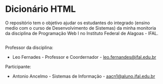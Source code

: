 # Dicionário HTML 

O repositório tem o objetivo ajudar os estudantes do integrado (ensino medio com o curso de Desenvolvimento de Sistemas) da minha monitoria da disciplina de Programação Web I no Instituto Federal de Alagoas - IFAL.

##

Professor da disciplina:
* Leo Fernades - Professor e Coordernador - leo.fernandes@ifal.edu.br

Participante:
* Antonio Ancelmo - Sistemas de Informação - aacn1@aluno.ifal.edu.br
